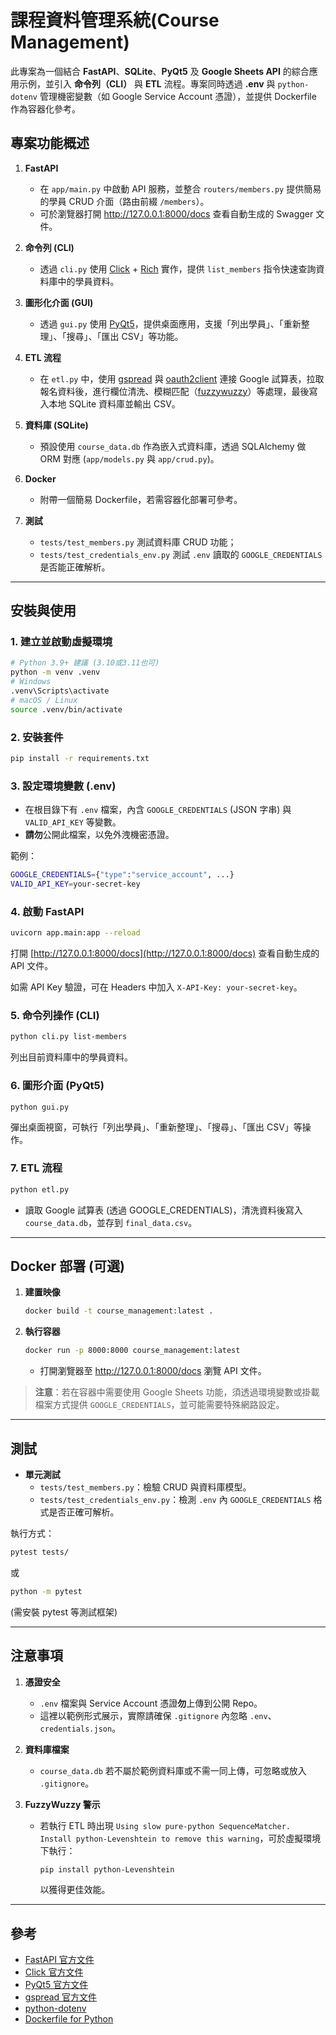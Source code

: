 # 課程資料管理系統(Course Management)

此專案為一個結合 **FastAPI**、**SQLite**、**PyQt5** 及 **Google Sheets API** 的綜合應用示例，並引入 **命令列（CLI）** 與 **ETL** 流程。專案同時透過 **.env** 與 `python-dotenv` 管理機密變數（如 Google Service Account 憑證），並提供 Dockerfile 作為容器化參考。

## 專案功能概述

1. **FastAPI**  
   - 在 `app/main.py` 中啟動 API 服務，並整合 `routers/members.py` 提供簡易的學員 CRUD 介面（路由前綴 `/members`）。
   - 可於瀏覽器打開 http://127.0.0.1:8000/docs 查看自動生成的 Swagger 文件。

2. **命令列 (CLI)**  
   - 透過 `cli.py` 使用 [Click](https://click.palletsprojects.com/) + [Rich](https://github.com/Textualize/rich) 實作，提供 `list_members` 指令快速查詢資料庫中的學員資料。

3. **圖形化介面 (GUI)**  
   - 透過 `gui.py` 使用 [PyQt5](https://pypi.org/project/PyQt5/)，提供桌面應用，支援「列出學員」、「重新整理」、「搜尋」、「匯出 CSV」等功能。

4. **ETL 流程**  
   - 在 `etl.py` 中，使用 [gspread](https://pypi.org/project/gspread/) 與 [oauth2client](https://pypi.org/project/oauth2client/) 連接 Google 試算表，拉取報名資料後，進行欄位清洗、模糊匹配（[fuzzywuzzy](https://pypi.org/project/fuzzywuzzy/)）等處理，最後寫入本地 SQLite 資料庫並輸出 CSV。

5. **資料庫 (SQLite)**  
   - 預設使用 `course_data.db` 作為嵌入式資料庫，透過 SQLAlchemy 做 ORM 對應 (`app/models.py` 與 `app/crud.py`)。

6. **Docker**  
   - 附帶一個簡易 Dockerfile，若需容器化部署可參考。

7. **測試**  
   - `tests/test_members.py` 測試資料庫 CRUD 功能；  
   - `tests/test_credentials_env.py` 測試 `.env` 讀取的 `GOOGLE_CREDENTIALS` 是否能正確解析。

---

## 安裝與使用

### 1. 建立並啟動虛擬環境

```bash
# Python 3.9+ 建議 (3.10或3.11也可)
python -m venv .venv
# Windows
.venv\Scripts\activate
# macOS / Linux
source .venv/bin/activate
```

### 2. 安裝套件

```bash
pip install -r requirements.txt
```

### 3. 設定環境變數 (.env)

- 在根目錄下有 `.env` 檔案，內含 `GOOGLE_CREDENTIALS` (JSON 字串) 與 `VALID_API_KEY` 等變數。  
- **請勿**公開此檔案，以免外洩機密憑證。

範例：
```bash
GOOGLE_CREDENTIALS={"type":"service_account", ...}
VALID_API_KEY=your-secret-key
```

### 4. 啟動 FastAPI

```bash
uvicorn app.main:app --reload
```
打開 [http://127.0.0.1:8000/docs](http://127.0.0.1:8000/docs) 查看自動生成的 API 文件。

如需 API Key 驗證，可在 Headers 中加入 `X-API-Key: your-secret-key`。

### 5. 命令列操作 (CLI)

```bash
python cli.py list-members
```
列出目前資料庫中的學員資料。

### 6. 圖形介面 (PyQt5)

```bash
python gui.py
```
彈出桌面視窗，可執行「列出學員」、「重新整理」、「搜尋」、「匯出 CSV」等操作。

### 7. ETL 流程

```bash
python etl.py
```
- 讀取 Google 試算表 (透過 GOOGLE_CREDENTIALS)，清洗資料後寫入 `course_data.db`，並存到 `final_data.csv`。

---

## Docker 部署 (可選)

1. **建置映像**  
   ```bash
   docker build -t course_management:latest .
   ```
2. **執行容器**  
   ```bash
   docker run -p 8000:8000 course_management:latest
   ```
   - 打開瀏覽器至 http://127.0.0.1:8000/docs 瀏覽 API 文件。

> **注意**：若在容器中需要使用 Google Sheets 功能，須透過環境變數或掛載檔案方式提供 `GOOGLE_CREDENTIALS`，並可能需要特殊網路設定。

---

## 測試

- **單元測試**  
  - `tests/test_members.py`：檢驗 CRUD 與資料庫模型。  
  - `tests/test_credentials_env.py`：檢測 `.env` 內 `GOOGLE_CREDENTIALS` 格式是否正確可解析。
  
執行方式：
```bash
pytest tests/
```
或
```bash
python -m pytest
```
(需安裝 pytest 等測試框架)

---

## 注意事項

1. **憑證安全**  
   - `.env` 檔案與 Service Account 憑證**勿**上傳到公開 Repo。  
   - 這裡以範例形式展示，實際請確保 `.gitignore` 內忽略 `.env`、`credentials.json`。

2. **資料庫檔案**  
   - `course_data.db` 若不屬於範例資料庫或不需一同上傳，可忽略或放入 `.gitignore`。

3. **FuzzyWuzzy 警示**  
   - 若執行 ETL 時出現 `Using slow pure-python SequenceMatcher. Install python-Levenshtein to remove this warning`，可於虛擬環境下執行：
     ```bash
     pip install python-Levenshtein
     ```
     以獲得更佳效能。

---

## 參考

- [FastAPI 官方文件](https://fastapi.tiangolo.com/)
- [Click 官方文件](https://click.palletsprojects.com/)
- [PyQt5 官方文件](https://pypi.org/project/PyQt5/)
- [gspread 官方文件](https://docs.gspread.org/en/latest/)
- [python-dotenv](https://pypi.org/project/python-dotenv/)
- [Dockerfile for Python](https://docs.docker.com/language/python/build-images/)
